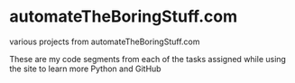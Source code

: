 # automateTheBoringStuff.com
various projects from automateTheBoringStuff.com

These are my code segments from each of the tasks assigned while using the site to learn more Python and GitHub
